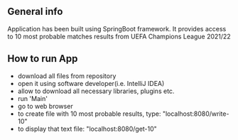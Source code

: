 ## General info
Application has been built using SpringBoot framework.
It provides access to 10 most probable matches results from UEFA Champions League 2021/22

## How to run App
- download all files from repository
- open it using software developer(i.e. IntelliJ IDEA)
- allow to download all necessary libraries, plugins etc.
- run 'Main'
- go to web browser
- to create file with 10 most probable results, type: "localhost:8080/write-10"
- to display that text file: "localhost:8080/get-10"